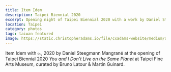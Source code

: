 ```yaml
---
title: Item Idem
description: Taipei Biennial 2020
excerpt: Opening night of Taipei Biennial 2020 with a work by Daniel Steegmann Mangrané.
location: Taipei
category: photos
tags: taiwan featured
image: https://static.christopheradams.io/file/cxadams-website/medium/albums/2020/20201121-1920_Taipei_TFAM/20201121-1920_Taipei_TFAM_L1004529-0.jpg
---
```


Item Idem with ⧜, 2020 by Daniel Steegmann Mangrané at the opening of Taipei Biennial 2020 *You and I Don’t Live on the Same Planet* at Taipei Fine Arts Museum, curated by Bruno Latour & Martin Guinard.
